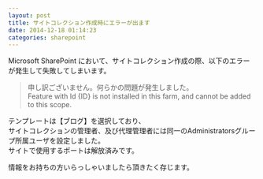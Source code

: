 ```yaml
---
layout: post
title: サイトコレクション作成時にエラーが出ます
date: 2014-12-18 01:14:23
categories: sharepoint
---
```

<p>Microsoft SharePoint において、サイトコレクション作成の際、以下のエラーが発生して失敗してしまいます。</p>

<blockquote>
  <p>申し訳ございません。何らかの問題が発生しました。<br>
  Feature with Id {ID} is not installed in this farm, and cannot be added to this scope.</p>
</blockquote>

<p>テンプレートは【ブログ】を選択しており、<br>
サイトコレクションの管理者、及び代理管理者には同一のAdministratorsグループ所属ユーザを設定しました。<br>
サイトで使用するポートは解放済みです。</p>

<p>情報をお持ちの方いらっしゃいましたら頂きたく存じます。</p>
